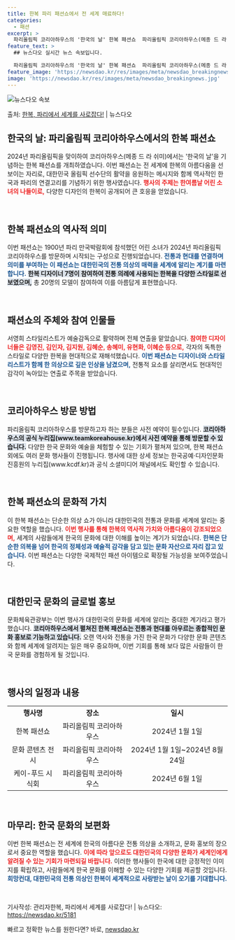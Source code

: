 ```yaml
---
title: 한복 파리 패션쇼에서 전 세계 매료하다!
categories:
  - 패션
excerpt: >
  파리올림픽 코리아하우스의 '한국의 날' 한복 패션쇼  파리올림픽 코리아하우스(메종 드 라 쉬미)에서는 '한국…
feature_text: >
  ## 뉴스다오 실시간 뉴스 속보입니다.

  파리올림픽 코리아하우스의 '한국의 날' 한복 패션쇼  파리올림픽 코리아하우스(메종 드 라 쉬미)에서는 '한국…
feature_image: 'https://newsdao.kr/res/images/meta/newsdao_breakingnews.jpg'
image: 'https://newsdao.kr/res/images/meta/newsdao_breakingnews.jpg'
---
```


![뉴스다오 속보](https://newsdao.kr/res/images/meta/newsdao_breakingnews.jpg)

<p>출처: <a href="https://newsdao.kr/5181" rel="dofollow">한복, 파리에서 세계를 사로잡다!</a> | 뉴스다오</p>

<h2 data-ke-size="size26">한국의 날: 파리올림픽 코리아하우스에서의 한복 패션쇼</h2>

<p data-ke-size="size16">2024년 파리올림픽을 맞이하여 코리아하우스(메종 드 라 쉬미)에서는 '한국의 날'을 기념하는 한복 패션쇼를 개최하였습니다. 이번 패션쇼는 전 세계에 한복의 아름다움을 선보이는 자리로, 대한민국 올림픽 선수단의 활약을 응원하는 메시지와 함께 역사적인 한국과 파리의 연결고리를 기념하기 위한 행사였습니다. <b><span style="color: #ee2323;">행사의 주제는 한여름날 어린 소녀의 나들이로,</span></b> 다양한 디자인의 한복이 공개되어 큰 호응을 얻었습니다.</p>

<p data-ke-size="size16">&nbsp;</p>

<h2 data-ke-size="size26">한복 패션쇼의 역사적 의미</h2>

<p data-ke-size="size16">이번 패션쇼는 1900년 파리 만국박람회에 참석했던 어린 소녀가 2024년 파리올림픽 코리아하우스를 방문하며 시작되는 구성으로 진행되었습니다. <b><span style="color: #1a5490;">전통과 현대를 연결하며 의미를 부여하는 이 패션쇼는 대한민국의 전통 의상의 매력을 세계에 알리는 계기를 마련합니다.</span></b> <b><span style="background-color: #21538527;">한복 디자이너 7명이 참여하여 전통 의례에 사용되는 한복을 다양한 스타일로 선보였으며,</span></b> 총 20명의 모델이 참여하여 이를 아름답게 표현했습니다.</p>

<p data-ke-size="size16">&nbsp;</p>

<h2 data-ke-size="size26">패션쇼의 주체와 참여 인물들</h2>

<p data-ke-size="size16">서영희 스타일리스트가 예술감독으로 활약하며 전체 연출을 맡았습니다. <b><span style="color: #ee2323;">참여한 디자이너들은 김영진, 김인자, 김지원, 김혜순, 송혜미, 유현화, 이혜순 등으로,</span></b> 각자의 독특한 스타일로 다양한 한복을 현대적으로 재해석했습니다. <b><span style="color: #1a5490;">이번 패션쇼는 디자이너와 스타일리스트가 함께 한 의상으로 깊은 인상을 남겼으며,</span></b> 전통적 요소를 살리면서도 현대적인 감각이 녹아있는 연출로 주목을 받았습니다.</p>

<p data-ke-size="size16">&nbsp;</p>

<h2 data-ke-size="size26">코리아하우스 방문 방법</h2>

<p data-ke-size="size16">파리올림픽 코리아하우스를 방문하고자 하는 분들은 사전 예약이 필수입니다. <b><span style="background-color: #21538527;">코리아하우스의 공식 누리집(www.teamkoreahouse.kr)에서 사전 예약을 통해 방문할 수 있습니다.</span></b> 다양한 한국 문화와 예술을 체험할 수 있는 기회가 펼쳐져 있으며, 한복 패션쇼 외에도 여러 문화 행사들이 진행됩니다. 행사에 대한 상세 정보는 한국공예·디자인문화진흥원의 누리집(www.kcdf.kr)과 공식 소셜미디어 채널에서도 확인할 수 있습니다.</p>

<p data-ke-size="size16">&nbsp;</p>

<h2 data-ke-size="size26">한복 패션쇼의 문화적 가치</h2>

<p data-ke-size="size16">이 한복 패션쇼는 단순한 의상 쇼가 아니라 대한민국의 전통과 문화를 세계에 알리는 중요한 역할을 했습니다. <b><span style="color: #ee2323;">이번 행사를 통해 한복의 역사적 가치와 아름다움이 강조되었으며,</span></b> 세계의 사람들에게 한국의 문화에 대한 이해를 높이는 계기가 되었습니다. <b><span style="color: #1a5490;">한복은 단순한 의복을 넘어 한국의 정체성과 예술적 감각을 담고 있는 문화 자산으로 자리 잡고 있습니다.</span></b> 이번 패션쇼는 다양한 국제적인 패션 아이템으로 확장될 가능성을 보여주었습니다.</p>

<p data-ke-size="size16">&nbsp;</p>

<h2 data-ke-size="size26">대한민국 문화의 글로벌 홍보</h2>

<p data-ke-size="size16">문화체육관광부는 이번 행사가 대한민국의 문화를 세계에 알리는 중대한 계기라고 평가했습니다. <b><span style="background-color: #21538527;">코리아하우스에서 펼쳐진 한복 패션쇼는 전통과 현대를 아우르는 종합적인 문화 홍보로 기능하고 있습니다.</span></b> 오랜 역사와 전통을 가진 한국 문화가 다양한 문화 콘텐츠와 함께 세계에 알려지는 일은 매우 중요하며, 이번 기회를 통해 보다 많은 사람들이 한국 문화를 경험하게 될 것입니다.</p>

<p data-ke-size="size16">&nbsp;</p>

<h2 data-ke-size="size26">행사의 일정과 내용</h2>

<table style="width: 100%; border-collapse: collapse;">

<tr>
<td style="text-align: center; height: 17px;"><b>행사명</b></td>
<td style="text-align: center; height: 17px;"><b>장소</b></td>
<td style="text-align: center; height: 17px;"><b>일시</b></td>
</tr>
<tr>
<td style="text-align: center; height: 17px;">한복 패션쇼</td>
<td style="text-align: center; height: 17px;">파리올림픽 코리아하우스</td>
<td style="text-align: center; height: 17px;">2024년 1월 1일</td>
</tr>
<tr>
<td style="text-align: center; height: 17px;">문화 콘텐츠 전시</td>
<td style="text-align: center; height: 17px;">파리올림픽 코리아하우스</td>
<td style="text-align: center; height: 17px;">2024년 1월 1일~2024년 8월 24일</td>
</tr>
<tr>
<td style="text-align: center; height: 17px;">케이-푸드 시식회</td>
<td style="text-align: center; height: 17px;">파리올림픽 코리아하우스</td>
<td style="text-align: center; height: 17px;">2024년 6월 1일</td>
</tr>
</table>

<p data-ke-size="size16">&nbsp;</p>

<h2 data-ke-size="size26">마무리: 한국 문화의 보편화</h2>

<p data-ke-size="size16">이번 한복 패션쇼는 전 세계에 한국의 아름다운 전통 의상을 소개하고, 문화 홍보의 장으로서 중요한 역할을 했습니다. <b><span style="color: #ee2323;">이에 따라 앞으로도 대한민국의 다양한 문화가 세계인에게 알려질 수 있는 기회가 마련되길 바랍니다.</span></b> 이러한 행사들이 한국에 대한 긍정적인 이미지를 확립하고, 사람들에게 한국 문화를 이해할 수 있는 다양한 기회를 제공할 것입니다. <b><span style="color: #1a5490;">희망컨대, 대한민국의 전통 의상인 한복이 세계적으로 사랑받는 날이 오기를 기대합니다.</span></b></p>

<p data-ke-size="size16">&nbsp;</p>

<p data-ke-size="size16">기사작성: 관리자한복, 파리에서 세계를 사로잡다! | 뉴스다오: <a href="https://newsdao.kr/5181">https://newsdao.kr/5181</a></p> 

빠르고 정확한 뉴스를 원한다면? 바로, <a href="https://newsdao.kr" rel="dofollow">newsdao.kr</a>


